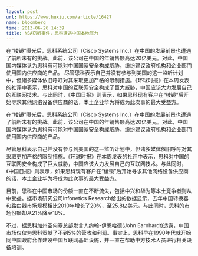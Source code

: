 ```yaml
---
layout: post
url: https://www.huxiu.com/article/16427
name: bloomberg
time: 2013-06-26 14:39
title: NSA窃听事件，思科遭遇中国本地压力
---
```

在“棱镜”曝光后，思科系统公司（Cisco Systems Inc.）在中国的发展前景也遭遇了前所未有的挑战。此前，该公司在中国的年销售额高达20亿美元。对此，中国国内媒体认为思科有可能对中国国家安全构成威胁，纷纷建议政府机构和企业部门使用国内供应商的产品。 尽管思科表示自己并没有参与到美国的这一监听计划中，但诸多媒体依旧呼吁对其采取更加严格的限制措施。《环球时报》在本周发表的社评中表示，思科对中国的互联网安全构成了巨大威胁，中国应该大力发展自己的互联网技术。与此同时，《中国日报》则表示，如果思科现有客户在“棱镜”后开始寻求其他网络设备供应商的话，本土企业华为将成为此次事的最大受益方。

在“棱镜”曝光后，思科系统公司（Cisco Systems Inc.）在中国的发展前景也遭遇了前所未有的挑战。此前，该公司在中国的年销售额高达20亿美元。对此，中国国内媒体认为思科有可能对中国国家安全构成威胁，纷纷建议政府机构和企业部门使用国内供应商的产品。

尽管思科表示自己并没有参与到美国的这一监听计划中，但诸多媒体依旧呼吁对其采取更加严格的限制措施。《环球时报》在本周发表的社评中表示，思科对中国的互联网安全构成了巨大威胁，中国应该大力发展自己的互联网技术。与此同时，《中国日报》则表示，如果思科现有客户在“棱镜”后开始寻求其他网络设备供应商的话，本土企业华为将成为此次事的最大受益方。

目前，思科在中国市场的份额一直在不断流失，包括中兴和华为等本土竞争者则从中受益。据市场研究公司Infonetics Research给出的数据显示，去年中国转换器和路由器市场规模相比2010年增长了20%，至25.8亿美元。与此同时，思科的市场份额却从21%降至18%。

不过，据思科加州圣何塞总部发言人约翰-伊恩哈德(John Earnhardt)透露，中国市场仅仅为思科贡献了不到5%的营收和利润。事实上，思科早在1990年代就开始同中国政府合作建设中国互联网基础设施，并一直在帮助中方技术人员进行相关设备培训。

